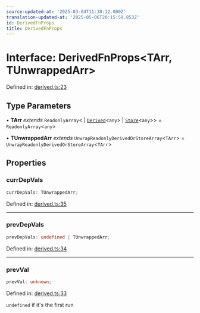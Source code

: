 ```yaml
---
source-updated-at: '2025-03-04T11:38:12.000Z'
translation-updated-at: '2025-05-06T20:15:59.853Z'
id: DerivedFnProps
title: DerivedFnProps
---
```


<!-- DO NOT EDIT: this page is autogenerated from the type comments -->

# Interface: DerivedFnProps\<TArr, TUnwrappedArr\>

Defined in: [derived.ts:23](https://github.com/TanStack/store/blob/main/packages/store/src/derived.ts#L23)

## Type Parameters

• **TArr** *extends* `ReadonlyArray`\<
  \| [`Derived`](../classes/derived.md)\<`any`\>
  \| [`Store`](../classes/store.md)\<`any`\>\> = `ReadonlyArray`\<`any`\>

• **TUnwrappedArr** *extends* `UnwrapReadonlyDerivedOrStoreArray`\<`TArr`\> = `UnwrapReadonlyDerivedOrStoreArray`\<`TArr`\>

## Properties

### currDepVals

```ts
currDepVals: TUnwrappedArr;
```

Defined in: [derived.ts:35](https://github.com/TanStack/store/blob/main/packages/store/src/derived.ts#L35)

***

### prevDepVals

```ts
prevDepVals: undefined | TUnwrappedArr;
```

Defined in: [derived.ts:34](https://github.com/TanStack/store/blob/main/packages/store/src/derived.ts#L34)

***

### prevVal

```ts
prevVal: unknown;
```

Defined in: [derived.ts:33](https://github.com/TanStack/store/blob/main/packages/store/src/derived.ts#L33)

`undefined` if it's the first run

